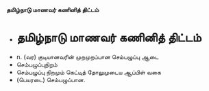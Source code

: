 **தமிழ்நாடு மாணவர் கணினித் திட்டம்**
- # தமிழ்நாடு மாணவர் கணினித் திட்டம்
- n. (வர) குடியானவரின் முறமுறப்பான செம்பழுப்பு ஆடை
- செம்பழுப்புநிறம்
- செம்பழுப்பு நிறமும் கெட்டித் தோலுமுடைய ஆப்பிள் வகை
- (பெயரடை) செம்பழுப்பான.


